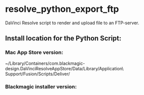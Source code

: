 # resolve_python_export_ftp
DaVinci Resolve script to render and upload file to an FTP-server.

## Install location for the Python Script:

### Mac App Store version:
~/Library/Containers/com.blackmagic-design.DaVinciResolveAppStore/Data/Library/Application\ Support/Fusion/Scripts/Deliver/

### Blackmagic installer version:
